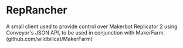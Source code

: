 RepRancher
==========

A small client used to provide control over Makerbot Replicator 2 using Conveyor's JSON API, to be used in conjunction with MakerFarm. (github.com/wildbillcat/MakerFarm)
